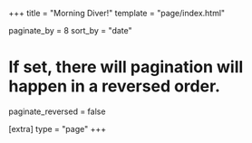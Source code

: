 +++
title = "Morning Diver!"
template = "page/index.html"

paginate_by = 8
sort_by = "date"
# If set, there will pagination will happen in a reversed order.
paginate_reversed = false

[extra]
type = "page"
+++
